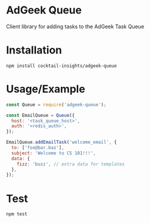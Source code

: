 # AdGeek Queue

Client library for adding tasks to the AdGeek Task Queue


# Installation

```
npm install cocktail-insights/adgeek-queue
```

# Usage/Example

```javascript
const Queue = require('adgeek-queue');

const EmailQueue = Queue({
  host: '<task_queue_host>',
  auth: '<redis_auth>',
});

EmailQueue.addEmailTask('welcome_email', {
  to: ['foo@bar.baz'],
  subject: 'Welcome to CS 101!!!',
  data: {
    fizz: 'buzz', // extra data for templates
  },
});
```

# Test

```
npm test
```
